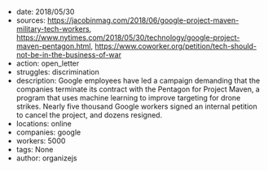 - date: 2018/05/30
- sources: https://jacobinmag.com/2018/06/google-project-maven-military-tech-workers, https://www.nytimes.com/2018/05/30/technology/google-project-maven-pentagon.html, https://www.coworker.org/petition/tech-should-not-be-in-the-business-of-war
- action: open_letter
- struggles: discrimination
- description: Google employees have led a campaign demanding that the companies terminate its contract with the Pentagon for Project Maven, a program that uses machine learning to improve targeting for drone strikes. Nearly five thousand Google workers signed an internal petition to cancel the project, and dozens resigned.
- locations: online
- companies: google
- workers: 5000
- tags: None
- author: organizejs
